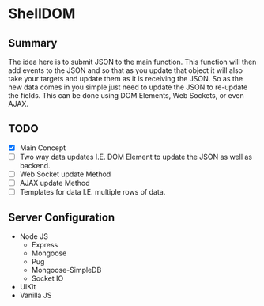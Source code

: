
# ShellDOM
## Summary
The idea here is to submit JSON to the main function.  This function will then add events to the JSON and so that as you update that object it will also take your targets and update them as it is receiving the JSON.  So as the new data comes in you simple just need to update the JSON to re-update the fields.  This can be done using DOM Elements, Web Sockets, or even AJAX.

## TODO

 - [x] Main Concept
 - [ ] Two way data updates I.E. DOM Element to update the JSON as well as backend.
 - [ ] Web Socket update Method
 - [ ] AJAX update Method
 - [ ] Templates for data I.E. multiple rows of data.

## Server Configuration

 - Node JS
	 - Express
	 - Mongoose
	 - Pug
	 - Mongoose-SimpleDB
	 - Socket IO
 - UIKit
 - Vanilla JS
